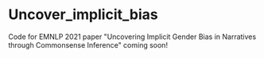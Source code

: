 # Uncover_implicit_bias
Code for EMNLP 2021 paper "Uncovering Implicit Gender Bias in Narratives through Commonsense Inference" coming soon!
